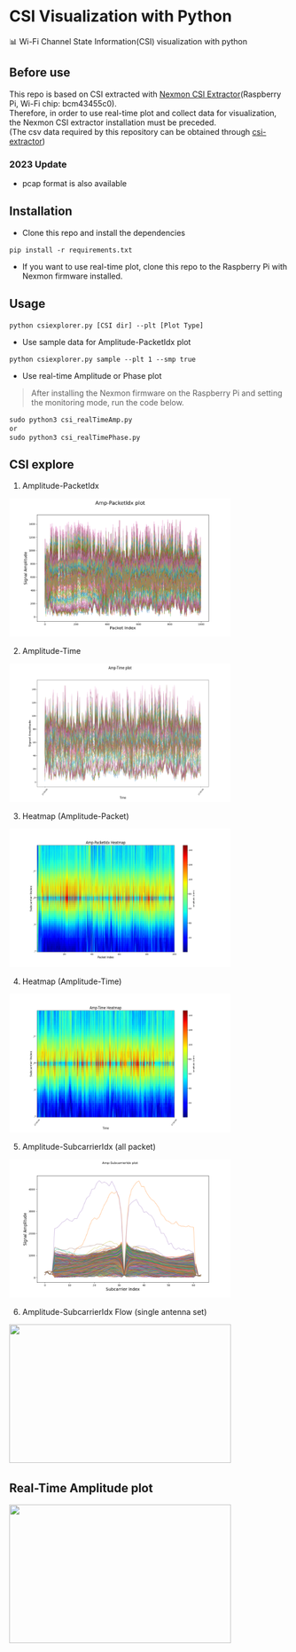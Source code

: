 # CSI Visualization with Python

📊 Wi-Fi Channel State Information(CSI) visualization with python

## Before use
This repo is based on CSI extracted with [Nexmon CSI Extractor](https://github.com/seemoo-lab/nexmon_csi)(Raspberry Pi, Wi-Fi chip: bcm43455c0).  
Therefore, in order to use real-time plot and collect data for visualization, the Nexmon CSI extractor installation must be preceded.  
(The csv data required by this repository can be obtained through [csi-extractor](https://github.com/cheeseBG/csi-extractor))

### 2023 Update
- pcap format is also available

## Installation

* Clone this repo and install the dependencies
```
pip install -r requirements.txt
```
* If you want to use real-time plot, clone this repo to the Raspberry Pi with Nexmon firmware installed.

## Usage

```
python csiexplorer.py [CSI dir] --plt [Plot Type]
```
* Use sample data for Amplitude-PacketIdx plot
```
python csiexplorer.py sample --plt 1 --smp true
```
* Use real-time Amplitude or Phase plot
> After installing the Nexmon firmware on the Raspberry Pi and setting the monitoring mode, run the code below.
```
sudo python3 csi_realTimeAmp.py
or
sudo python3 csi_realTimePhase.py
```

CSI explore
-----

1. Amplitude-PacketIdx
<img src="./asset/ampPck.png" width="400" height="250"/>
   
2. Amplitude-Time
<img src="./asset/ampPlot.png" width="400" height="250"/>

3. Heatmap (Amplitude-Packet)
<img src="./asset/ampPckHeat.png" width="400" height="250"/>

4. Heatmap (Amplitude-Time)
<img src="./asset/ampHeat.png" width="400" height="250"/>

5. Amplitude-SubcarrierIdx (all packet)
<img src="./asset/ampSub.png" width="400" height="250"/>

6. Amplitude-SubcarrierIdx Flow (single antenna set)
<img src="./asset/ampSubFlow.gif" width="400" height="250"/>


Real-Time Amplitude plot
-----
<img src="./asset/realPlot.gif" width="400" height="250"/>

